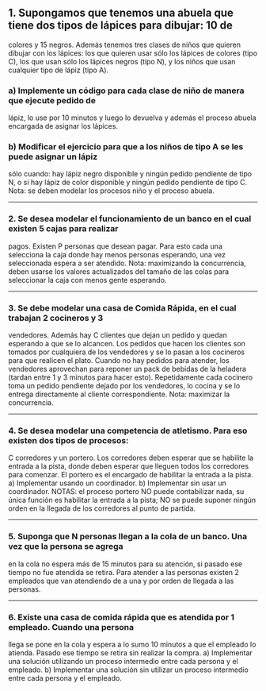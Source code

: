## 1. Supongamos que tenemos una abuela que tiene dos tipos de lápices para dibujar: 10 de
colores y 15 negros. Además tenemos tres clases de niños que quieren dibujar con los
lápices: los que quieren usar sólo los lápices de colores (tipo C), los que usan sólo los
lápices negros (tipo N), y los niños que usan cualquier tipo de lápiz (tipo A).

### a) Implemente un código para cada clase de niño de manera que ejecute pedido de
lápiz, lo use por 10 minutos y luego lo devuelva y además el proceso abuela
encargada de asignar los lápices.

### b) Modificar el ejercicio para que a los niños de tipo A se les puede asignar un lápiz
sólo cuando: hay lápiz negro disponible y ningún pedido pendiente de tipo N, o si hay 
lápiz de color disponible y ningún pedido pendiente de tipo C. 
Nota: se deben modelar los procesos niño y el proceso abuela.

___

### 2. Se desea modelar el funcionamiento de un banco en el cual existen 5 cajas para realizar
pagos. Existen P personas que desean pagar. Para esto cada una selecciona la caja donde
hay menos personas esperando, una vez seleccionada espera a ser atendido. Nota:
maximizando la concurrencia, deben usarse los valores actualizados del tamaño de las
colas para seleccionar la caja con menos gente esperando.

___

### 3. Se debe modelar una casa de Comida Rápida, en el cual trabajan 2 cocineros y 3
vendedores. Además hay C clientes que dejan un pedido y quedan esperando a que se lo
alcancen.
Los pedidos que hacen los clientes son tomados por cualquiera de los vendedores y se lo
pasan a los cocineros para que realicen el plato. Cuando no hay pedidos para atender, los
vendedores aprovechan para reponer un pack de bebidas de la heladera (tardan entre 1 y
3 minutos para hacer esto).
Repetidamente cada cocinero toma un pedido pendiente dejado por los vendedores, lo
cocina y se lo entrega directamente al cliente correspondiente.
Nota: maximizar la concurrencia.

___

### 4. Se desea modelar una competencia de atletismo. Para eso existen dos tipos de procesos:
C corredores y un portero. Los corredores deben esperar que se habilite la entrada a la
pista, donde deben esperar que lleguen todos los corredores para comenzar. El portero es
el encargado de habilitar la entrada a la pista.
a) Implementar usando un coordinador.
b) Implementar sin usar un coordinador.
NOTAS: el proceso portero NO puede contabilizar nada, su única función es habilitar la
entrada a la pista; NO se puede suponer ningún orden en la llegada de los corredores al
punto de partida.

___

### 5. Suponga que N personas llegan a la cola de un banco. Una vez que la persona se agrega
en la cola no espera más de 15 minutos para su atención, si pasado ese tiempo no fue
atendida se retira. Para atender a las personas existen 2 empleados que van atendiendo
de a una y por orden de llegada a las personas.

___

### 6. Existe una casa de comida rápida que es atendida por 1 empleado. Cuando una persona
llega se pone en la cola y espera a lo sumo 10 minutos a que el empleado lo atienda.
Pasado ese tiempo se retira sin realizar la compra.
a) Implementar una solución utilizando un proceso intermedio entre cada persona y
el empleado.
b) Implementar una solución sin utilizar un proceso intermedio entre cada persona y
el empleado.